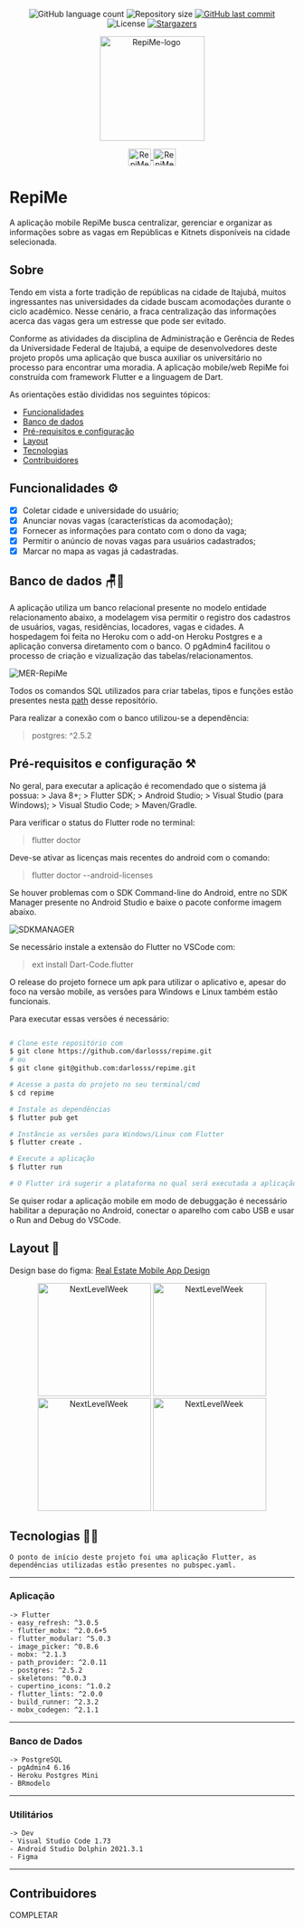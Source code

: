 <p align="center">
  <img alt="GitHub language count" src="https://img.shields.io/github/languages/count/darlosss/repime?color=%2304D361">

<img alt="Repository size" src="https://img.shields.io/github/repo-size/darlosss/repime">

<a href="https://github.com/darlosss/repime/commits/main">
    <img alt="GitHub last commit" src="https://img.shields.io/github/last-commit/darlosss/repime">
  </a>

<img alt="License" src="https://img.shields.io/badge/license-MIT-brightgreen">
   <a href="https://github.com/darlosss/repimestargazers">
    <img alt="Stargazers" src="https://img.shields.io/github/stars/darlosss/repime?style=social">
  </a>
</p>

<p align="center">
  <a href="https://github.com/darlosss/repime">
    <img src="https://imgur.com/vKhsgc3.png" height="185" width="185" alt="RepiMe-logo" />
  </a>
</p>

<p align="center">
    <a href="https://flutter.dev">
        <img align="center" alt="RepiMe-Flutter" height="30" width="40" src="https://cdn.jsdelivr.net/gh/devicons/devicon/icons/flutter/flutter-plain.svg">
    </a>
    <a href="https://dart.dev">
        <img align="center" alt="RepiMe-Dart" height="30" width="40" src="https://cdn.jsdelivr.net/gh/devicons/devicon/icons/dart/dart-original-wordmark.svg">
    </a>

</p>

# RepiMe

A aplicação mobile RepiMe busca centralizar, gerenciar e organizar as informações sobre as vagas em Repúblicas e Kitnets disponíveis na cidade selecionada.

## Sobre

Tendo em vista a forte tradição de repúblicas na cidade de Itajubá, muitos ingressantes nas universidades da cidade buscam acomodações durante o ciclo acadêmico. Nesse cenário, a fraca centralização das informações acerca das vagas gera um estresse que pode ser evitado.

Conforme as atividades da disciplina de Administração e Gerência de Redes da Universidade Federal de Itajubá, a equipe de desenvolvedores deste projeto propôs uma aplicação que busca auxiliar os universitário no processo para encontrar uma moradia. A aplicação mobile/web RepiMe foi construída com framework Flutter e a linguagem de Dart.

As orientações estão divididas nos seguintes tópicos:

- [Funcionalidades](#funcionalidades-⚙️)
- [Banco de dados](#banco-de-dados-🪑🎲)
- [Pré-requisitos e configuração](#pré-requisitos-e-configuração-⚒️)
- [Layout](#layout-🎨)
- [Tecnologias](#tecnologias-🧑‍💻)
- [Contribuidores]()

## Funcionalidades ⚙️

 - [x] Coletar cidade e universidade do usuário;
 - [x] Anunciar novas vagas (características da acomodação);
 - [x] Fornecer as informações para contato com o dono da vaga;
 - [x] Permitir o anúncio de novas vagas para usuários cadastrados;
 - [x] Marcar no mapa as vagas já cadastradas.

## Banco de dados 🪑🎲
A aplicação utiliza um banco relacional presente no modelo entidade relacionamento abaixo, a modelagem visa permitir o registro dos cadastros de usuários, vagas, residências, locadores, vagas e cidades. A hospedagem foi feita no Heroku com o add-on Heroku Postgres e a aplicação conversa diretamento com o banco. O pgAdmin4 facilitou o processo de criação e vizualização das tabelas/relacionamentos.

![MER-RepiMe](https://imgur.com/ZHFVcgT.png)

Todos os comandos SQL utilizados para criar tabelas, tipos e funções estão presentes nesta [path](https://github.com/darlosss/repime/blob/main/database_sql) desse repositório. 

Para realizar a conexão com o banco utilizou-se a dependência:
>postgres: ^2.5.2

## Pré-requisitos e configuração ⚒️
No geral, para executar a aplicação é recomendado que o sistema já possua:
    > Java 8+;
    > Flutter SDK;
    > Android Studio;
    > Visual Studio (para Windows);
    > Visual Studio Code;
    > Maven/Gradle.

Para verificar o status do Flutter rode no terminal:
>flutter doctor

Deve-se ativar as licenças mais recentes do android com o comando:
>flutter doctor --android-licenses

Se houver problemas com o SDK Command-line do Android, entre no SDK Manager presente no Android Studio e baixe o pacote conforme imagem abaixo.

![SDKMANAGER](https://imgur.com/YI91FMs.png)

Se necessário instale a extensão do Flutter no VSCode com:
>ext install Dart-Code.flutter

O release do projeto fornece um apk para utilizar o aplicativo e, apesar do foco na versão mobile, as versões para Windows e Linux também estão funcionais.

Para executar essas versões é necessário:

```bash

# Clone este repositório com
$ git clone https://github.com/darlosss/repime.git
# ou
$ git clone git@github.com:darlosss/repime.git

# Acesse a pasta do projeto no seu terminal/cmd
$ cd repime

# Instale as dependências
$ flutter pub get

# Instâncie as versões para Windows/Linux com Flutter
$ flutter create .

# Execute a aplicação
$ flutter run

# O Flutter irá sugerir a plataforma no qual será executada a aplicação

```

Se quiser rodar a aplicação mobile em modo de debuggação é necessário habilitar a depuração no Android, conectar o aparelho com cabo USB e usar o Run and Debug do VSCode. 

## Layout 🎨
Design base do figma: [Real Estate Mobile App Design](https://dribbble.com/shots/17966349-Real-Estate-Mobile-App-Design)
<p align="center">
  <img alt="NextLevelWeek" title="#Login" src="https://imgur.com/l64lQIw.png" width="200px">

  <img alt="NextLevelWeek" title="#HomeNoLogin" src="https://imgur.com/pl0j94A.png" width="200px">

  <img alt="NextLevelWeek" title="#HomeLogin" src="https://imgur.com/zFK0Cuk.png" width="200px">
  
  <img alt="NextLevelWeek" title="#User" src="https://imgur.com/2RVhPSu.png" width="200px">
</p>

## Tecnologias 🧑‍💻
    O ponto de início deste projeto foi uma aplicação Flutter, as dependências utilizadas estão presentes no pubspec.yaml. 
---
### Aplicação

    -> Flutter
    - easy_refresh: ^3.0.5
    - flutter_mobx: ^2.0.6+5
    - flutter_modular: ^5.0.3
    - image_picker: ^0.8.6
    - mobx: ^2.1.3
    - path_provider: ^2.0.11
    - postgres: ^2.5.2
    - skeletons: ^0.0.3
    - cupertino_icons: ^1.0.2
    - flutter_lints: ^2.0.0
    - build_runner: ^2.3.2
    - mobx_codegen: ^2.1.1
---
### Banco de Dados

    -> PostgreSQL
    - pgAdmin4 6.16
    - Heroku Postgres Mini
    - BRmodelo
---
### Utilitários

    -> Dev
    - Visual Studio Code 1.73
    - Android Studio Dolphin 2021.3.1
    - Figma
---  

## Contribuidores


COMPLETAR
